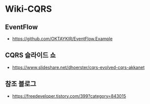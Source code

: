 # Wiki-CQRS

## EventFlow
- https://github.com/OKTAYKIR/EventFlow.Example

## CQRS 슬라이드 쇼
- https://www.slideshare.net/dhoerster/cqrs-evolved-cqrs-akkanet

## 참조 블로그
- https://freedeveloper.tistory.com/399?category=843015
